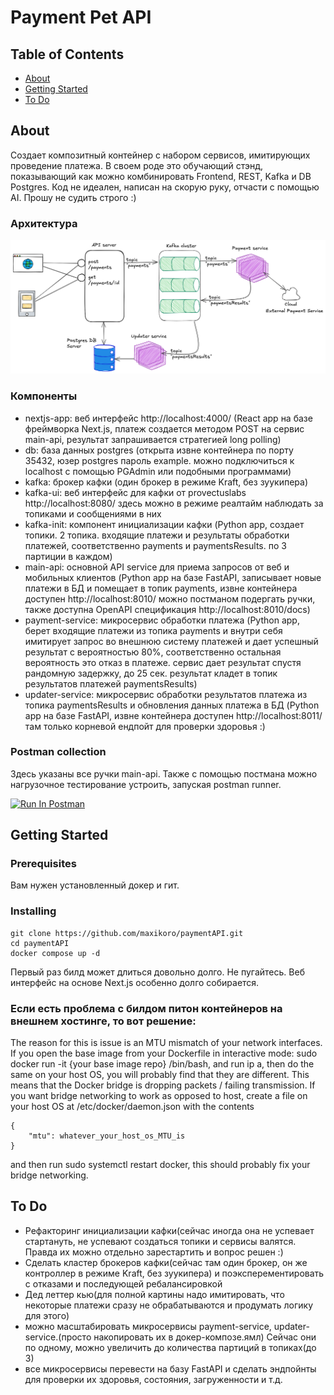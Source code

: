 # Payment Pet API

## Table of Contents

- [About](#about)
- [Getting Started](#getting_started)
- [To Do](#todo)

## About <a name = "about"></a>

Создает композитный контейнер c набором сервисов, имитирующих проведение платежа. В своем роде это обучающий стэнд, показывающий как можно комбинировать Frontend, REST, Kafka и DB Postgres. Код не идеален, написан на скорую руку, отчасти с помощью AI. Прошу не судить строго :)

### Архитектура
<img src="./PaymentPetArchitecture.png">

### Компоненты
- nextjs-app: веб интерфейс http://localhost:4000/ (React app на базе фреймворка Next.js, платеж создается методом POST на сервис main-api, результат запрашивается стратегией long polling)
- db: база данных postgres (открыта извне контейнера по порту 35432, юзер postgres пароль example. можно подключиться к localhost с помощью PGAdmin или подобными программами)
- kafka: брокер кафки (один брокер в режиме Kraft, без зуукипера)
- kafka-ui: веб интерфейс для кафки от provectuslabs http://localhost:8080/ здесь можно в режиме реалтайм наблюдать за топиками и сообщениями в них
- kafka-init: компонент инициализации кафки (Python app, создает топики. 2 топика. входящие платежи и результаты обработки платежей, соответственно payments и paymentsResults. по 3 партиции в каждом)
- main-api: основной API service для приема запросов от веб и мобильных клиентов (Python app на базе FastAPI, записывает новые платежи в БД и помещает в топик payments, извне контейнера доступен http://localhost:8010/ можно постманом подергать ручки, также доступна OpenAPI спецификация http://localhost:8010/docs)
- payment-service: микросервис обработки платежа (Python app, берет входящие платежи из топика payments и внутри себя имитирует запрос во внешнюю систему платежей и дает успешный результат с вероятностью 80%, соответственно остальная вероятность это отказ в платеже. сервис дает результат спустя рандомную задержку, до 25 сек. результат кладет в топик результатов платежей paymentsResults)
- updater-service: микросервис обработки результатов платежа из топика paymentsResults и обновления данных платежа в БД (Python app на базе FastAPI, извне контейнера доступен http://localhost:8011/ там только корневой ендпойт для проверки здоровья :)

### Postman collection
Здесь указаны все ручки main-api. Также с помощью постмана можно нагрузочное тестирование устроить, запуская postman runner.

[<img src="https://run.pstmn.io/button.svg" alt="Run In Postman" style="width: 128px; height: 32px;">](https://app.getpostman.com/run-collection/15342782-f1b44bdd-3c15-45a9-a259-0e164f49a6da?action=collection%2Ffork&source=rip_markdown&collection-url=entityId%3D15342782-f1b44bdd-3c15-45a9-a259-0e164f49a6da%26entityType%3Dcollection%26workspaceId%3D68c07b05-7bae-4c01-9e65-523859c05585)


## Getting Started <a name = "getting_started"></a>

### Prerequisites

Вам нужен установленный докер и гит.

### Installing

```
git clone https://github.com/maxikoro/paymentAPI.git
cd paymentAPI
docker compose up -d
```
Первый раз билд может длиться довольно долго. Не пугайтесь. Веб интерфейс на основе Next.js особенно долго собирается.

### Если есть проблема с билдом питон контейнеров на внешнем хостинге, то вот решение:
The reason for this is issue is an MTU mismatch of your network interfaces. If you open the base image from your Dockerfile in interactive mode: sudo docker run -it {your base image repo} /bin/bash, and run ip a, then do the same on your host OS, you will probably find that they are different. This means that the Docker bridge is dropping packets / failing transmission. If you want bridge networking to work as opposed to host, create a file on your host OS at /etc/docker/daemon.json with the contents
```
{
    "mtu": whatever_your_host_os_MTU_is
}
```
and then run sudo systemctl restart docker, this should probably fix your bridge networking.


## To Do <a name = "todo"></a>
- Рефакторинг инициализации кафки(сейчас иногда она не успевает стартануть, не успевают создаться топики и сервисы валятся. Правда их можно отдельно зарестартить и вопрос решен :)
- Сделать кластер брокеров кафки(сейчас там один брокер, он же контроллер в режиме Kraft, без зуукипера) и поэксперементировать с отказами и последующей ребалансировкой
- Дед леттер кью(для полной картины надо имитировать, что некоторые платежи сразу не обрабатываются и продумать логику для этого)
- можно масштабировать микросервисы payment-service, updater-service.(просто накопировать их в докер-композе.ямл) Сейчас они по одному, можно увеличить до количества партиций в топиках(до 3)
- все микросервисы перевести на базу FastAPI и сделать эндпойнты для проверки их здоровья, состояния, загруженности и т.д.